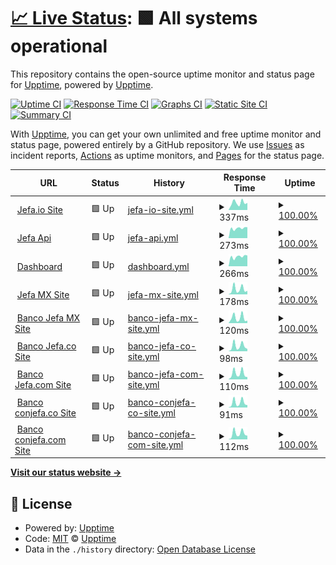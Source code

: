 # [📈 Live Status](https://demo.upptime.js.org): <!--live status--> **🟩 All systems operational**

This repository contains the open-source uptime monitor and status page for [Upptime](https://upptime.js.org), powered by [Upptime](https://github.com/upptime/upptime).

[![Uptime CI](https://github.com/mhoycss/statusjefa/workflows/Uptime%20CI/badge.svg)](https://github.com/mhoycss/statusjefa/actions?query=workflow%3A%22Uptime+CI%22)
[![Response Time CI](https://github.com/mhoycss/statusjefa/workflows/Response%20Time%20CI/badge.svg)](https://github.com/mhoycss/statusjefa/actions?query=workflow%3A%22Response+Time+CI%22)
[![Graphs CI](https://github.com/mhoycss/statusjefa/workflows/Graphs%20CI/badge.svg)](https://github.com/mhoycss/statusjefa/actions?query=workflow%3A%22Graphs+CI%22)
[![Static Site CI](https://github.com/mhoycss/statusjefa/workflows/Static%20Site%20CI/badge.svg)](https://github.com/mhoycss/statusjefa/actions?query=workflow%3A%22Static+Site+CI%22)
[![Summary CI](https://github.com/mhoycss/statusjefa/workflows/Summary%20CI/badge.svg)](https://github.com/mhoycss/statusjefa/actions?query=workflow%3A%22Summary+CI%22)

With [Upptime](https://upptime.js.org), you can get your own unlimited and free uptime monitor and status page, powered entirely by a GitHub repository. We use [Issues](https://github.com/upptime/upptime/issues) as incident reports, [Actions](https://github.com/mhoycss/statusjefa/actions) as uptime monitors, and [Pages](https://demo.upptime.js.org) for the status page.

<!--start: status pages-->
<!-- This summary is generated by Upptime (https://github.com/upptime/upptime) -->
<!-- Do not edit this manually, your changes will be overwritten -->
<!-- prettier-ignore -->
| URL | Status | History | Response Time | Uptime |
| --- | ------ | ------- | ------------- | ------ |
| <img alt="" src="https://favicons.githubusercontent.com/jefa.io" height="13"> [Jefa.io Site](https://jefa.io) | 🟩 Up | [jefa-io-site.yml](https://github.com/mhoycss/statusjefa/commits/HEAD/history/jefa-io-site.yml) | <details><summary><img alt="Response time graph" src="./graphs/jefa-io-site/response-time-week.png" height="20"> 337ms</summary><br><a href="https://status.jefa.tech/history/jefa-io-site"><img alt="Response time 274" src="https://img.shields.io/endpoint?url=https%3A%2F%2Fraw.githubusercontent.com%2Fmhoycss%2Fstatusjefa%2FHEAD%2Fapi%2Fjefa-io-site%2Fresponse-time.json"></a><br><a href="https://status.jefa.tech/history/jefa-io-site"><img alt="24-hour response time 334" src="https://img.shields.io/endpoint?url=https%3A%2F%2Fraw.githubusercontent.com%2Fmhoycss%2Fstatusjefa%2FHEAD%2Fapi%2Fjefa-io-site%2Fresponse-time-day.json"></a><br><a href="https://status.jefa.tech/history/jefa-io-site"><img alt="7-day response time 337" src="https://img.shields.io/endpoint?url=https%3A%2F%2Fraw.githubusercontent.com%2Fmhoycss%2Fstatusjefa%2FHEAD%2Fapi%2Fjefa-io-site%2Fresponse-time-week.json"></a><br><a href="https://status.jefa.tech/history/jefa-io-site"><img alt="30-day response time 274" src="https://img.shields.io/endpoint?url=https%3A%2F%2Fraw.githubusercontent.com%2Fmhoycss%2Fstatusjefa%2FHEAD%2Fapi%2Fjefa-io-site%2Fresponse-time-month.json"></a><br><a href="https://status.jefa.tech/history/jefa-io-site"><img alt="1-year response time 274" src="https://img.shields.io/endpoint?url=https%3A%2F%2Fraw.githubusercontent.com%2Fmhoycss%2Fstatusjefa%2FHEAD%2Fapi%2Fjefa-io-site%2Fresponse-time-year.json"></a></details> | <details><summary><a href="https://status.jefa.tech/history/jefa-io-site">100.00%</a></summary><a href="https://status.jefa.tech/history/jefa-io-site"><img alt="All-time uptime 100.00%" src="https://img.shields.io/endpoint?url=https%3A%2F%2Fraw.githubusercontent.com%2Fmhoycss%2Fstatusjefa%2FHEAD%2Fapi%2Fjefa-io-site%2Fuptime.json"></a><br><a href="https://status.jefa.tech/history/jefa-io-site"><img alt="24-hour uptime 100.00%" src="https://img.shields.io/endpoint?url=https%3A%2F%2Fraw.githubusercontent.com%2Fmhoycss%2Fstatusjefa%2FHEAD%2Fapi%2Fjefa-io-site%2Fuptime-day.json"></a><br><a href="https://status.jefa.tech/history/jefa-io-site"><img alt="7-day uptime 100.00%" src="https://img.shields.io/endpoint?url=https%3A%2F%2Fraw.githubusercontent.com%2Fmhoycss%2Fstatusjefa%2FHEAD%2Fapi%2Fjefa-io-site%2Fuptime-week.json"></a><br><a href="https://status.jefa.tech/history/jefa-io-site"><img alt="30-day uptime 100.00%" src="https://img.shields.io/endpoint?url=https%3A%2F%2Fraw.githubusercontent.com%2Fmhoycss%2Fstatusjefa%2FHEAD%2Fapi%2Fjefa-io-site%2Fuptime-month.json"></a><br><a href="https://status.jefa.tech/history/jefa-io-site"><img alt="1-year uptime 100.00%" src="https://img.shields.io/endpoint?url=https%3A%2F%2Fraw.githubusercontent.com%2Fmhoycss%2Fstatusjefa%2FHEAD%2Fapi%2Fjefa-io-site%2Fuptime-year.json"></a></details>
| <img alt="" src="https://favicons.githubusercontent.com/api.jefa.io" height="13"> [Jefa Api](https://api.jefa.io/swagger-ui.html) | 🟩 Up | [jefa-api.yml](https://github.com/mhoycss/statusjefa/commits/HEAD/history/jefa-api.yml) | <details><summary><img alt="Response time graph" src="./graphs/jefa-api/response-time-week.png" height="20"> 273ms</summary><br><a href="https://status.jefa.tech/history/jefa-api"><img alt="Response time 274" src="https://img.shields.io/endpoint?url=https%3A%2F%2Fraw.githubusercontent.com%2Fmhoycss%2Fstatusjefa%2FHEAD%2Fapi%2Fjefa-api%2Fresponse-time.json"></a><br><a href="https://status.jefa.tech/history/jefa-api"><img alt="24-hour response time 301" src="https://img.shields.io/endpoint?url=https%3A%2F%2Fraw.githubusercontent.com%2Fmhoycss%2Fstatusjefa%2FHEAD%2Fapi%2Fjefa-api%2Fresponse-time-day.json"></a><br><a href="https://status.jefa.tech/history/jefa-api"><img alt="7-day response time 273" src="https://img.shields.io/endpoint?url=https%3A%2F%2Fraw.githubusercontent.com%2Fmhoycss%2Fstatusjefa%2FHEAD%2Fapi%2Fjefa-api%2Fresponse-time-week.json"></a><br><a href="https://status.jefa.tech/history/jefa-api"><img alt="30-day response time 274" src="https://img.shields.io/endpoint?url=https%3A%2F%2Fraw.githubusercontent.com%2Fmhoycss%2Fstatusjefa%2FHEAD%2Fapi%2Fjefa-api%2Fresponse-time-month.json"></a><br><a href="https://status.jefa.tech/history/jefa-api"><img alt="1-year response time 274" src="https://img.shields.io/endpoint?url=https%3A%2F%2Fraw.githubusercontent.com%2Fmhoycss%2Fstatusjefa%2FHEAD%2Fapi%2Fjefa-api%2Fresponse-time-year.json"></a></details> | <details><summary><a href="https://status.jefa.tech/history/jefa-api">100.00%</a></summary><a href="https://status.jefa.tech/history/jefa-api"><img alt="All-time uptime 100.00%" src="https://img.shields.io/endpoint?url=https%3A%2F%2Fraw.githubusercontent.com%2Fmhoycss%2Fstatusjefa%2FHEAD%2Fapi%2Fjefa-api%2Fuptime.json"></a><br><a href="https://status.jefa.tech/history/jefa-api"><img alt="24-hour uptime 100.00%" src="https://img.shields.io/endpoint?url=https%3A%2F%2Fraw.githubusercontent.com%2Fmhoycss%2Fstatusjefa%2FHEAD%2Fapi%2Fjefa-api%2Fuptime-day.json"></a><br><a href="https://status.jefa.tech/history/jefa-api"><img alt="7-day uptime 100.00%" src="https://img.shields.io/endpoint?url=https%3A%2F%2Fraw.githubusercontent.com%2Fmhoycss%2Fstatusjefa%2FHEAD%2Fapi%2Fjefa-api%2Fuptime-week.json"></a><br><a href="https://status.jefa.tech/history/jefa-api"><img alt="30-day uptime 100.00%" src="https://img.shields.io/endpoint?url=https%3A%2F%2Fraw.githubusercontent.com%2Fmhoycss%2Fstatusjefa%2FHEAD%2Fapi%2Fjefa-api%2Fuptime-month.json"></a><br><a href="https://status.jefa.tech/history/jefa-api"><img alt="1-year uptime 100.00%" src="https://img.shields.io/endpoint?url=https%3A%2F%2Fraw.githubusercontent.com%2Fmhoycss%2Fstatusjefa%2FHEAD%2Fapi%2Fjefa-api%2Fuptime-year.json"></a></details>
| <img alt="" src="https://favicons.githubusercontent.com/dashboard.jefa.io" height="13"> [Dashboard](https://dashboard.jefa.io) | 🟩 Up | [dashboard.yml](https://github.com/mhoycss/statusjefa/commits/HEAD/history/dashboard.yml) | <details><summary><img alt="Response time graph" src="./graphs/dashboard/response-time-week.png" height="20"> 266ms</summary><br><a href="https://status.jefa.tech/history/dashboard"><img alt="Response time 274" src="https://img.shields.io/endpoint?url=https%3A%2F%2Fraw.githubusercontent.com%2Fmhoycss%2Fstatusjefa%2FHEAD%2Fapi%2Fdashboard%2Fresponse-time.json"></a><br><a href="https://status.jefa.tech/history/dashboard"><img alt="24-hour response time 297" src="https://img.shields.io/endpoint?url=https%3A%2F%2Fraw.githubusercontent.com%2Fmhoycss%2Fstatusjefa%2FHEAD%2Fapi%2Fdashboard%2Fresponse-time-day.json"></a><br><a href="https://status.jefa.tech/history/dashboard"><img alt="7-day response time 266" src="https://img.shields.io/endpoint?url=https%3A%2F%2Fraw.githubusercontent.com%2Fmhoycss%2Fstatusjefa%2FHEAD%2Fapi%2Fdashboard%2Fresponse-time-week.json"></a><br><a href="https://status.jefa.tech/history/dashboard"><img alt="30-day response time 274" src="https://img.shields.io/endpoint?url=https%3A%2F%2Fraw.githubusercontent.com%2Fmhoycss%2Fstatusjefa%2FHEAD%2Fapi%2Fdashboard%2Fresponse-time-month.json"></a><br><a href="https://status.jefa.tech/history/dashboard"><img alt="1-year response time 274" src="https://img.shields.io/endpoint?url=https%3A%2F%2Fraw.githubusercontent.com%2Fmhoycss%2Fstatusjefa%2FHEAD%2Fapi%2Fdashboard%2Fresponse-time-year.json"></a></details> | <details><summary><a href="https://status.jefa.tech/history/dashboard">100.00%</a></summary><a href="https://status.jefa.tech/history/dashboard"><img alt="All-time uptime 100.00%" src="https://img.shields.io/endpoint?url=https%3A%2F%2Fraw.githubusercontent.com%2Fmhoycss%2Fstatusjefa%2FHEAD%2Fapi%2Fdashboard%2Fuptime.json"></a><br><a href="https://status.jefa.tech/history/dashboard"><img alt="24-hour uptime 100.00%" src="https://img.shields.io/endpoint?url=https%3A%2F%2Fraw.githubusercontent.com%2Fmhoycss%2Fstatusjefa%2FHEAD%2Fapi%2Fdashboard%2Fuptime-day.json"></a><br><a href="https://status.jefa.tech/history/dashboard"><img alt="7-day uptime 100.00%" src="https://img.shields.io/endpoint?url=https%3A%2F%2Fraw.githubusercontent.com%2Fmhoycss%2Fstatusjefa%2FHEAD%2Fapi%2Fdashboard%2Fuptime-week.json"></a><br><a href="https://status.jefa.tech/history/dashboard"><img alt="30-day uptime 100.00%" src="https://img.shields.io/endpoint?url=https%3A%2F%2Fraw.githubusercontent.com%2Fmhoycss%2Fstatusjefa%2FHEAD%2Fapi%2Fdashboard%2Fuptime-month.json"></a><br><a href="https://status.jefa.tech/history/dashboard"><img alt="1-year uptime 100.00%" src="https://img.shields.io/endpoint?url=https%3A%2F%2Fraw.githubusercontent.com%2Fmhoycss%2Fstatusjefa%2FHEAD%2Fapi%2Fdashboard%2Fuptime-year.json"></a></details>
| <img alt="" src="https://favicons.githubusercontent.com/jefa.mx" height="13"> [Jefa MX Site](http://jefa.mx) | 🟩 Up | [jefa-mx-site.yml](https://github.com/mhoycss/statusjefa/commits/HEAD/history/jefa-mx-site.yml) | <details><summary><img alt="Response time graph" src="./graphs/jefa-mx-site/response-time-week.png" height="20"> 178ms</summary><br><a href="https://status.jefa.tech/history/jefa-mx-site"><img alt="Response time 158" src="https://img.shields.io/endpoint?url=https%3A%2F%2Fraw.githubusercontent.com%2Fmhoycss%2Fstatusjefa%2FHEAD%2Fapi%2Fjefa-mx-site%2Fresponse-time.json"></a><br><a href="https://status.jefa.tech/history/jefa-mx-site"><img alt="24-hour response time 121" src="https://img.shields.io/endpoint?url=https%3A%2F%2Fraw.githubusercontent.com%2Fmhoycss%2Fstatusjefa%2FHEAD%2Fapi%2Fjefa-mx-site%2Fresponse-time-day.json"></a><br><a href="https://status.jefa.tech/history/jefa-mx-site"><img alt="7-day response time 178" src="https://img.shields.io/endpoint?url=https%3A%2F%2Fraw.githubusercontent.com%2Fmhoycss%2Fstatusjefa%2FHEAD%2Fapi%2Fjefa-mx-site%2Fresponse-time-week.json"></a><br><a href="https://status.jefa.tech/history/jefa-mx-site"><img alt="30-day response time 158" src="https://img.shields.io/endpoint?url=https%3A%2F%2Fraw.githubusercontent.com%2Fmhoycss%2Fstatusjefa%2FHEAD%2Fapi%2Fjefa-mx-site%2Fresponse-time-month.json"></a><br><a href="https://status.jefa.tech/history/jefa-mx-site"><img alt="1-year response time 158" src="https://img.shields.io/endpoint?url=https%3A%2F%2Fraw.githubusercontent.com%2Fmhoycss%2Fstatusjefa%2FHEAD%2Fapi%2Fjefa-mx-site%2Fresponse-time-year.json"></a></details> | <details><summary><a href="https://status.jefa.tech/history/jefa-mx-site">100.00%</a></summary><a href="https://status.jefa.tech/history/jefa-mx-site"><img alt="All-time uptime 100.00%" src="https://img.shields.io/endpoint?url=https%3A%2F%2Fraw.githubusercontent.com%2Fmhoycss%2Fstatusjefa%2FHEAD%2Fapi%2Fjefa-mx-site%2Fuptime.json"></a><br><a href="https://status.jefa.tech/history/jefa-mx-site"><img alt="24-hour uptime 100.00%" src="https://img.shields.io/endpoint?url=https%3A%2F%2Fraw.githubusercontent.com%2Fmhoycss%2Fstatusjefa%2FHEAD%2Fapi%2Fjefa-mx-site%2Fuptime-day.json"></a><br><a href="https://status.jefa.tech/history/jefa-mx-site"><img alt="7-day uptime 100.00%" src="https://img.shields.io/endpoint?url=https%3A%2F%2Fraw.githubusercontent.com%2Fmhoycss%2Fstatusjefa%2FHEAD%2Fapi%2Fjefa-mx-site%2Fuptime-week.json"></a><br><a href="https://status.jefa.tech/history/jefa-mx-site"><img alt="30-day uptime 100.00%" src="https://img.shields.io/endpoint?url=https%3A%2F%2Fraw.githubusercontent.com%2Fmhoycss%2Fstatusjefa%2FHEAD%2Fapi%2Fjefa-mx-site%2Fuptime-month.json"></a><br><a href="https://status.jefa.tech/history/jefa-mx-site"><img alt="1-year uptime 100.00%" src="https://img.shields.io/endpoint?url=https%3A%2F%2Fraw.githubusercontent.com%2Fmhoycss%2Fstatusjefa%2FHEAD%2Fapi%2Fjefa-mx-site%2Fuptime-year.json"></a></details>
| <img alt="" src="https://favicons.githubusercontent.com/bancojefa.mx" height="13"> [Banco Jefa MX Site](http://bancojefa.mx) | 🟩 Up | [banco-jefa-mx-site.yml](https://github.com/mhoycss/statusjefa/commits/HEAD/history/banco-jefa-mx-site.yml) | <details><summary><img alt="Response time graph" src="./graphs/banco-jefa-mx-site/response-time-week.png" height="20"> 120ms</summary><br><a href="https://status.jefa.tech/history/banco-jefa-mx-site"><img alt="Response time 107" src="https://img.shields.io/endpoint?url=https%3A%2F%2Fraw.githubusercontent.com%2Fmhoycss%2Fstatusjefa%2FHEAD%2Fapi%2Fbanco-jefa-mx-site%2Fresponse-time.json"></a><br><a href="https://status.jefa.tech/history/banco-jefa-mx-site"><img alt="24-hour response time 56" src="https://img.shields.io/endpoint?url=https%3A%2F%2Fraw.githubusercontent.com%2Fmhoycss%2Fstatusjefa%2FHEAD%2Fapi%2Fbanco-jefa-mx-site%2Fresponse-time-day.json"></a><br><a href="https://status.jefa.tech/history/banco-jefa-mx-site"><img alt="7-day response time 120" src="https://img.shields.io/endpoint?url=https%3A%2F%2Fraw.githubusercontent.com%2Fmhoycss%2Fstatusjefa%2FHEAD%2Fapi%2Fbanco-jefa-mx-site%2Fresponse-time-week.json"></a><br><a href="https://status.jefa.tech/history/banco-jefa-mx-site"><img alt="30-day response time 107" src="https://img.shields.io/endpoint?url=https%3A%2F%2Fraw.githubusercontent.com%2Fmhoycss%2Fstatusjefa%2FHEAD%2Fapi%2Fbanco-jefa-mx-site%2Fresponse-time-month.json"></a><br><a href="https://status.jefa.tech/history/banco-jefa-mx-site"><img alt="1-year response time 107" src="https://img.shields.io/endpoint?url=https%3A%2F%2Fraw.githubusercontent.com%2Fmhoycss%2Fstatusjefa%2FHEAD%2Fapi%2Fbanco-jefa-mx-site%2Fresponse-time-year.json"></a></details> | <details><summary><a href="https://status.jefa.tech/history/banco-jefa-mx-site">100.00%</a></summary><a href="https://status.jefa.tech/history/banco-jefa-mx-site"><img alt="All-time uptime 100.00%" src="https://img.shields.io/endpoint?url=https%3A%2F%2Fraw.githubusercontent.com%2Fmhoycss%2Fstatusjefa%2FHEAD%2Fapi%2Fbanco-jefa-mx-site%2Fuptime.json"></a><br><a href="https://status.jefa.tech/history/banco-jefa-mx-site"><img alt="24-hour uptime 100.00%" src="https://img.shields.io/endpoint?url=https%3A%2F%2Fraw.githubusercontent.com%2Fmhoycss%2Fstatusjefa%2FHEAD%2Fapi%2Fbanco-jefa-mx-site%2Fuptime-day.json"></a><br><a href="https://status.jefa.tech/history/banco-jefa-mx-site"><img alt="7-day uptime 100.00%" src="https://img.shields.io/endpoint?url=https%3A%2F%2Fraw.githubusercontent.com%2Fmhoycss%2Fstatusjefa%2FHEAD%2Fapi%2Fbanco-jefa-mx-site%2Fuptime-week.json"></a><br><a href="https://status.jefa.tech/history/banco-jefa-mx-site"><img alt="30-day uptime 100.00%" src="https://img.shields.io/endpoint?url=https%3A%2F%2Fraw.githubusercontent.com%2Fmhoycss%2Fstatusjefa%2FHEAD%2Fapi%2Fbanco-jefa-mx-site%2Fuptime-month.json"></a><br><a href="https://status.jefa.tech/history/banco-jefa-mx-site"><img alt="1-year uptime 100.00%" src="https://img.shields.io/endpoint?url=https%3A%2F%2Fraw.githubusercontent.com%2Fmhoycss%2Fstatusjefa%2FHEAD%2Fapi%2Fbanco-jefa-mx-site%2Fuptime-year.json"></a></details>
| <img alt="" src="https://favicons.githubusercontent.com/bancojefa.co" height="13"> [Banco Jefa.co Site](http://bancojefa.co) | 🟩 Up | [banco-jefa-co-site.yml](https://github.com/mhoycss/statusjefa/commits/HEAD/history/banco-jefa-co-site.yml) | <details><summary><img alt="Response time graph" src="./graphs/banco-jefa-co-site/response-time-week.png" height="20"> 98ms</summary><br><a href="https://status.jefa.tech/history/banco-jefa-co-site"><img alt="Response time 87" src="https://img.shields.io/endpoint?url=https%3A%2F%2Fraw.githubusercontent.com%2Fmhoycss%2Fstatusjefa%2FHEAD%2Fapi%2Fbanco-jefa-co-site%2Fresponse-time.json"></a><br><a href="https://status.jefa.tech/history/banco-jefa-co-site"><img alt="24-hour response time 43" src="https://img.shields.io/endpoint?url=https%3A%2F%2Fraw.githubusercontent.com%2Fmhoycss%2Fstatusjefa%2FHEAD%2Fapi%2Fbanco-jefa-co-site%2Fresponse-time-day.json"></a><br><a href="https://status.jefa.tech/history/banco-jefa-co-site"><img alt="7-day response time 98" src="https://img.shields.io/endpoint?url=https%3A%2F%2Fraw.githubusercontent.com%2Fmhoycss%2Fstatusjefa%2FHEAD%2Fapi%2Fbanco-jefa-co-site%2Fresponse-time-week.json"></a><br><a href="https://status.jefa.tech/history/banco-jefa-co-site"><img alt="30-day response time 87" src="https://img.shields.io/endpoint?url=https%3A%2F%2Fraw.githubusercontent.com%2Fmhoycss%2Fstatusjefa%2FHEAD%2Fapi%2Fbanco-jefa-co-site%2Fresponse-time-month.json"></a><br><a href="https://status.jefa.tech/history/banco-jefa-co-site"><img alt="1-year response time 87" src="https://img.shields.io/endpoint?url=https%3A%2F%2Fraw.githubusercontent.com%2Fmhoycss%2Fstatusjefa%2FHEAD%2Fapi%2Fbanco-jefa-co-site%2Fresponse-time-year.json"></a></details> | <details><summary><a href="https://status.jefa.tech/history/banco-jefa-co-site">100.00%</a></summary><a href="https://status.jefa.tech/history/banco-jefa-co-site"><img alt="All-time uptime 100.00%" src="https://img.shields.io/endpoint?url=https%3A%2F%2Fraw.githubusercontent.com%2Fmhoycss%2Fstatusjefa%2FHEAD%2Fapi%2Fbanco-jefa-co-site%2Fuptime.json"></a><br><a href="https://status.jefa.tech/history/banco-jefa-co-site"><img alt="24-hour uptime 100.00%" src="https://img.shields.io/endpoint?url=https%3A%2F%2Fraw.githubusercontent.com%2Fmhoycss%2Fstatusjefa%2FHEAD%2Fapi%2Fbanco-jefa-co-site%2Fuptime-day.json"></a><br><a href="https://status.jefa.tech/history/banco-jefa-co-site"><img alt="7-day uptime 100.00%" src="https://img.shields.io/endpoint?url=https%3A%2F%2Fraw.githubusercontent.com%2Fmhoycss%2Fstatusjefa%2FHEAD%2Fapi%2Fbanco-jefa-co-site%2Fuptime-week.json"></a><br><a href="https://status.jefa.tech/history/banco-jefa-co-site"><img alt="30-day uptime 100.00%" src="https://img.shields.io/endpoint?url=https%3A%2F%2Fraw.githubusercontent.com%2Fmhoycss%2Fstatusjefa%2FHEAD%2Fapi%2Fbanco-jefa-co-site%2Fuptime-month.json"></a><br><a href="https://status.jefa.tech/history/banco-jefa-co-site"><img alt="1-year uptime 100.00%" src="https://img.shields.io/endpoint?url=https%3A%2F%2Fraw.githubusercontent.com%2Fmhoycss%2Fstatusjefa%2FHEAD%2Fapi%2Fbanco-jefa-co-site%2Fuptime-year.json"></a></details>
| <img alt="" src="https://favicons.githubusercontent.com/bancojefa.com" height="13"> [Banco Jefa.com Site](http://bancojefa.com) | 🟩 Up | [banco-jefa-com-site.yml](https://github.com/mhoycss/statusjefa/commits/HEAD/history/banco-jefa-com-site.yml) | <details><summary><img alt="Response time graph" src="./graphs/banco-jefa-com-site/response-time-week.png" height="20"> 110ms</summary><br><a href="https://status.jefa.tech/history/banco-jefa-com-site"><img alt="Response time 101" src="https://img.shields.io/endpoint?url=https%3A%2F%2Fraw.githubusercontent.com%2Fmhoycss%2Fstatusjefa%2FHEAD%2Fapi%2Fbanco-jefa-com-site%2Fresponse-time.json"></a><br><a href="https://status.jefa.tech/history/banco-jefa-com-site"><img alt="24-hour response time 43" src="https://img.shields.io/endpoint?url=https%3A%2F%2Fraw.githubusercontent.com%2Fmhoycss%2Fstatusjefa%2FHEAD%2Fapi%2Fbanco-jefa-com-site%2Fresponse-time-day.json"></a><br><a href="https://status.jefa.tech/history/banco-jefa-com-site"><img alt="7-day response time 110" src="https://img.shields.io/endpoint?url=https%3A%2F%2Fraw.githubusercontent.com%2Fmhoycss%2Fstatusjefa%2FHEAD%2Fapi%2Fbanco-jefa-com-site%2Fresponse-time-week.json"></a><br><a href="https://status.jefa.tech/history/banco-jefa-com-site"><img alt="30-day response time 101" src="https://img.shields.io/endpoint?url=https%3A%2F%2Fraw.githubusercontent.com%2Fmhoycss%2Fstatusjefa%2FHEAD%2Fapi%2Fbanco-jefa-com-site%2Fresponse-time-month.json"></a><br><a href="https://status.jefa.tech/history/banco-jefa-com-site"><img alt="1-year response time 101" src="https://img.shields.io/endpoint?url=https%3A%2F%2Fraw.githubusercontent.com%2Fmhoycss%2Fstatusjefa%2FHEAD%2Fapi%2Fbanco-jefa-com-site%2Fresponse-time-year.json"></a></details> | <details><summary><a href="https://status.jefa.tech/history/banco-jefa-com-site">100.00%</a></summary><a href="https://status.jefa.tech/history/banco-jefa-com-site"><img alt="All-time uptime 100.00%" src="https://img.shields.io/endpoint?url=https%3A%2F%2Fraw.githubusercontent.com%2Fmhoycss%2Fstatusjefa%2FHEAD%2Fapi%2Fbanco-jefa-com-site%2Fuptime.json"></a><br><a href="https://status.jefa.tech/history/banco-jefa-com-site"><img alt="24-hour uptime 100.00%" src="https://img.shields.io/endpoint?url=https%3A%2F%2Fraw.githubusercontent.com%2Fmhoycss%2Fstatusjefa%2FHEAD%2Fapi%2Fbanco-jefa-com-site%2Fuptime-day.json"></a><br><a href="https://status.jefa.tech/history/banco-jefa-com-site"><img alt="7-day uptime 100.00%" src="https://img.shields.io/endpoint?url=https%3A%2F%2Fraw.githubusercontent.com%2Fmhoycss%2Fstatusjefa%2FHEAD%2Fapi%2Fbanco-jefa-com-site%2Fuptime-week.json"></a><br><a href="https://status.jefa.tech/history/banco-jefa-com-site"><img alt="30-day uptime 100.00%" src="https://img.shields.io/endpoint?url=https%3A%2F%2Fraw.githubusercontent.com%2Fmhoycss%2Fstatusjefa%2FHEAD%2Fapi%2Fbanco-jefa-com-site%2Fuptime-month.json"></a><br><a href="https://status.jefa.tech/history/banco-jefa-com-site"><img alt="1-year uptime 100.00%" src="https://img.shields.io/endpoint?url=https%3A%2F%2Fraw.githubusercontent.com%2Fmhoycss%2Fstatusjefa%2FHEAD%2Fapi%2Fbanco-jefa-com-site%2Fuptime-year.json"></a></details>
| <img alt="" src="https://favicons.githubusercontent.com/conjefa.co" height="13"> [Banco conjefa.co Site](http://conjefa.co) | 🟩 Up | [banco-conjefa-co-site.yml](https://github.com/mhoycss/statusjefa/commits/HEAD/history/banco-conjefa-co-site.yml) | <details><summary><img alt="Response time graph" src="./graphs/banco-conjefa-co-site/response-time-week.png" height="20"> 91ms</summary><br><a href="https://status.jefa.tech/history/banco-conjefa-co-site"><img alt="Response time 81" src="https://img.shields.io/endpoint?url=https%3A%2F%2Fraw.githubusercontent.com%2Fmhoycss%2Fstatusjefa%2FHEAD%2Fapi%2Fbanco-conjefa-co-site%2Fresponse-time.json"></a><br><a href="https://status.jefa.tech/history/banco-conjefa-co-site"><img alt="24-hour response time 45" src="https://img.shields.io/endpoint?url=https%3A%2F%2Fraw.githubusercontent.com%2Fmhoycss%2Fstatusjefa%2FHEAD%2Fapi%2Fbanco-conjefa-co-site%2Fresponse-time-day.json"></a><br><a href="https://status.jefa.tech/history/banco-conjefa-co-site"><img alt="7-day response time 91" src="https://img.shields.io/endpoint?url=https%3A%2F%2Fraw.githubusercontent.com%2Fmhoycss%2Fstatusjefa%2FHEAD%2Fapi%2Fbanco-conjefa-co-site%2Fresponse-time-week.json"></a><br><a href="https://status.jefa.tech/history/banco-conjefa-co-site"><img alt="30-day response time 81" src="https://img.shields.io/endpoint?url=https%3A%2F%2Fraw.githubusercontent.com%2Fmhoycss%2Fstatusjefa%2FHEAD%2Fapi%2Fbanco-conjefa-co-site%2Fresponse-time-month.json"></a><br><a href="https://status.jefa.tech/history/banco-conjefa-co-site"><img alt="1-year response time 81" src="https://img.shields.io/endpoint?url=https%3A%2F%2Fraw.githubusercontent.com%2Fmhoycss%2Fstatusjefa%2FHEAD%2Fapi%2Fbanco-conjefa-co-site%2Fresponse-time-year.json"></a></details> | <details><summary><a href="https://status.jefa.tech/history/banco-conjefa-co-site">100.00%</a></summary><a href="https://status.jefa.tech/history/banco-conjefa-co-site"><img alt="All-time uptime 100.00%" src="https://img.shields.io/endpoint?url=https%3A%2F%2Fraw.githubusercontent.com%2Fmhoycss%2Fstatusjefa%2FHEAD%2Fapi%2Fbanco-conjefa-co-site%2Fuptime.json"></a><br><a href="https://status.jefa.tech/history/banco-conjefa-co-site"><img alt="24-hour uptime 100.00%" src="https://img.shields.io/endpoint?url=https%3A%2F%2Fraw.githubusercontent.com%2Fmhoycss%2Fstatusjefa%2FHEAD%2Fapi%2Fbanco-conjefa-co-site%2Fuptime-day.json"></a><br><a href="https://status.jefa.tech/history/banco-conjefa-co-site"><img alt="7-day uptime 100.00%" src="https://img.shields.io/endpoint?url=https%3A%2F%2Fraw.githubusercontent.com%2Fmhoycss%2Fstatusjefa%2FHEAD%2Fapi%2Fbanco-conjefa-co-site%2Fuptime-week.json"></a><br><a href="https://status.jefa.tech/history/banco-conjefa-co-site"><img alt="30-day uptime 100.00%" src="https://img.shields.io/endpoint?url=https%3A%2F%2Fraw.githubusercontent.com%2Fmhoycss%2Fstatusjefa%2FHEAD%2Fapi%2Fbanco-conjefa-co-site%2Fuptime-month.json"></a><br><a href="https://status.jefa.tech/history/banco-conjefa-co-site"><img alt="1-year uptime 100.00%" src="https://img.shields.io/endpoint?url=https%3A%2F%2Fraw.githubusercontent.com%2Fmhoycss%2Fstatusjefa%2FHEAD%2Fapi%2Fbanco-conjefa-co-site%2Fuptime-year.json"></a></details>
| <img alt="" src="https://favicons.githubusercontent.com/conjefa.com" height="13"> [Banco conjefa.com Site](http://conjefa.com) | 🟩 Up | [banco-conjefa-com-site.yml](https://github.com/mhoycss/statusjefa/commits/HEAD/history/banco-conjefa-com-site.yml) | <details><summary><img alt="Response time graph" src="./graphs/banco-conjefa-com-site/response-time-week.png" height="20"> 112ms</summary><br><a href="https://status.jefa.tech/history/banco-conjefa-com-site"><img alt="Response time 105" src="https://img.shields.io/endpoint?url=https%3A%2F%2Fraw.githubusercontent.com%2Fmhoycss%2Fstatusjefa%2FHEAD%2Fapi%2Fbanco-conjefa-com-site%2Fresponse-time.json"></a><br><a href="https://status.jefa.tech/history/banco-conjefa-com-site"><img alt="24-hour response time 70" src="https://img.shields.io/endpoint?url=https%3A%2F%2Fraw.githubusercontent.com%2Fmhoycss%2Fstatusjefa%2FHEAD%2Fapi%2Fbanco-conjefa-com-site%2Fresponse-time-day.json"></a><br><a href="https://status.jefa.tech/history/banco-conjefa-com-site"><img alt="7-day response time 112" src="https://img.shields.io/endpoint?url=https%3A%2F%2Fraw.githubusercontent.com%2Fmhoycss%2Fstatusjefa%2FHEAD%2Fapi%2Fbanco-conjefa-com-site%2Fresponse-time-week.json"></a><br><a href="https://status.jefa.tech/history/banco-conjefa-com-site"><img alt="30-day response time 105" src="https://img.shields.io/endpoint?url=https%3A%2F%2Fraw.githubusercontent.com%2Fmhoycss%2Fstatusjefa%2FHEAD%2Fapi%2Fbanco-conjefa-com-site%2Fresponse-time-month.json"></a><br><a href="https://status.jefa.tech/history/banco-conjefa-com-site"><img alt="1-year response time 105" src="https://img.shields.io/endpoint?url=https%3A%2F%2Fraw.githubusercontent.com%2Fmhoycss%2Fstatusjefa%2FHEAD%2Fapi%2Fbanco-conjefa-com-site%2Fresponse-time-year.json"></a></details> | <details><summary><a href="https://status.jefa.tech/history/banco-conjefa-com-site">100.00%</a></summary><a href="https://status.jefa.tech/history/banco-conjefa-com-site"><img alt="All-time uptime 100.00%" src="https://img.shields.io/endpoint?url=https%3A%2F%2Fraw.githubusercontent.com%2Fmhoycss%2Fstatusjefa%2FHEAD%2Fapi%2Fbanco-conjefa-com-site%2Fuptime.json"></a><br><a href="https://status.jefa.tech/history/banco-conjefa-com-site"><img alt="24-hour uptime 100.00%" src="https://img.shields.io/endpoint?url=https%3A%2F%2Fraw.githubusercontent.com%2Fmhoycss%2Fstatusjefa%2FHEAD%2Fapi%2Fbanco-conjefa-com-site%2Fuptime-day.json"></a><br><a href="https://status.jefa.tech/history/banco-conjefa-com-site"><img alt="7-day uptime 100.00%" src="https://img.shields.io/endpoint?url=https%3A%2F%2Fraw.githubusercontent.com%2Fmhoycss%2Fstatusjefa%2FHEAD%2Fapi%2Fbanco-conjefa-com-site%2Fuptime-week.json"></a><br><a href="https://status.jefa.tech/history/banco-conjefa-com-site"><img alt="30-day uptime 100.00%" src="https://img.shields.io/endpoint?url=https%3A%2F%2Fraw.githubusercontent.com%2Fmhoycss%2Fstatusjefa%2FHEAD%2Fapi%2Fbanco-conjefa-com-site%2Fuptime-month.json"></a><br><a href="https://status.jefa.tech/history/banco-conjefa-com-site"><img alt="1-year uptime 100.00%" src="https://img.shields.io/endpoint?url=https%3A%2F%2Fraw.githubusercontent.com%2Fmhoycss%2Fstatusjefa%2FHEAD%2Fapi%2Fbanco-conjefa-com-site%2Fuptime-year.json"></a></details>

<!--end: status pages-->

[**Visit our status website →**](https://demo.upptime.js.org)

## 📄 License

- Powered by: [Upptime](https://github.com/upptime/upptime)
- Code: [MIT](./LICENSE) © [Upptime](https://upptime.js.org)
- Data in the `./history` directory: [Open Database License](https://opendatacommons.org/licenses/odbl/1-0/)
